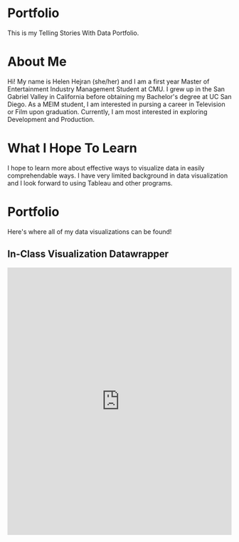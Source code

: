 # Portfolio
This is my Telling Stories With Data Portfolio.

# About Me
Hi! My name is Helen Hejran (she/her) and I am a first year Master of Entertainment Industry Management Student at CMU. I grew up in the San Gabriel Valley in California before obtaining my Bachelor's degree at UC San Diego. 
As a MEIM student, I am interested in pursing a career in Television or Film upon graduation. Currently, I am most interested in exploring Development and Production.

# What I Hope To Learn
I hope to learn more about effective ways to visualize data in easily comprehendable ways. I have very limited background in data visualization and I look forward to using Tableau and other programs.

# Portfolio
Here's where all of my data visualizations can be found!

## In-Class Visualization Datawrapper

<iframe title="Pension Spending High in Brazil" aria-label="chart" id="datawrapper-chart-iXR5J" src="https://datawrapper.dwcdn.net/iXR5J/1/" scrolling="no" frameborder="0" style="width: 0; min-width: 100% !important; border: none;" height="600"></iframe><script type="text/javascript">!function(){"use strict";window.addEventListener("message",(function(a){if(void 0!==a.data["datawrapper-height"])for(var e in a.data["datawrapper-height"]){var t=document.getElementById("datawrapper-chart-"+e)||document.querySelector("iframe[src*='"+e+"']");t&&(t.style.height=a.data["datawrapper-height"][e]+"px")}}))}();
</script>

 
